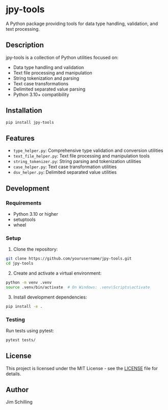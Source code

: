 # jpy-tools

A Python package providing tools for data type handling, validation, and text processing.

## Description

jpy-tools is a collection of Python utilities focused on:
- Data type handling and validation
- Text file processing and manipulation
- String tokenization and parsing
- Text case transformations
- Delimited separated value parsing
- Python 3.10+ compatibility

## Installation

```bash
pip install jpy-tools
```

## Features

- `type_helper.py`: Comprehensive type validation and conversion utilities
- `text_file_helper.py`: Text file processing and manipulation tools
- `string_tokenizer.py`: String parsing and tokenization utilities
- `case_helper.py`: Text case transformation utilities
- `dsv_helper.py`: Delimited separated value utilities

## Development

### Requirements

- Python 3.10 or higher
- setuptools
- wheel

### Setup

1. Clone the repository:
```bash
git clone https://github.com/yourusername/jpy-tools.git
cd jpy-tools
```

2. Create and activate a virtual environment:
```bash
python -m venv .venv
source .venv/bin/activate  # On Windows: .venv\Scripts\activate
```

3. Install development dependencies:
```bash
pip install -e .
```

### Testing

Run tests using pytest:
```bash
pytest tests/
```

## License

This project is licensed under the MIT License - see the [LICENSE](LICENSE) file for details.

## Author

Jim Schilling
